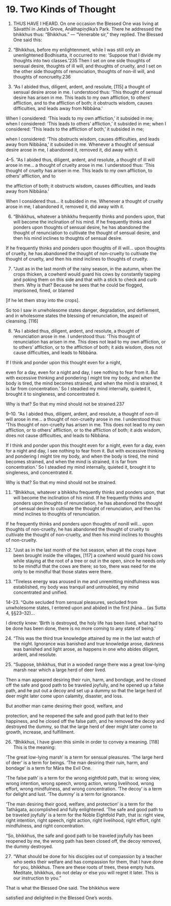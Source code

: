 # 19. Two Kinds of Thought

1. THUS HAVE I HEARD. On one occasion the Blessed
One was living at Sāvatthī in Jeta’s Grove, Anāthapiṇḍika’s
Park. There he addressed the bhikkhus thus: “Bhikkhus.” —
“Venerable sir,” they replied. The Blessed One said this:

2. “Bhikkhus, before my enlightenment, while I was still
only an unenlightened Bodhisatta, it occurred to me: ‘Suppose
that I divide my thoughts into two classes.’235 Then I set on
one side thoughts of sensual desire, thoughts of ill will, and
thoughts of cruelty, and I set on the other side thoughts of
renunciation, thoughts of non-ill will, and thoughts of noncruelty.236

3. “As I abided thus, diligent, ardent, and resolute, [115]
a thought of sensual desire arose in me. I understood thus:
‘This thought of sensual desire has arisen in me. This leads
to my own affliction, to others’ affliction, and to the affliction of
both; it obstructs wisdom, causes difficulties, and leads away
from Nibbāna.’

When I considered: ‘This leads to my own affliction,’ it
subsided in me; when I considered: ‘This leads to others’
affliction,’ it subsided in me; when I considered: ‘This leads to
the affliction of both,’ it subsided in me;

when I considered: ‘This obstructs wisdom, causes
difficulties, and leads away from Nibbāna,’ it subsided in
me. Whenever a thought of sensual desire arose in me, I
abandoned it, removed it, did away with it.

4–5. “As I abided thus, diligent, ardent, and resolute, a
thought of ill will arose in me… a thought of cruelty arose in
me. I understood thus: ‘This thought of cruelty has arisen in
me. This leads to my own affliction, to others’ affliction, and to


the affliction of both; it obstructs wisdom, causes difficulties,
and leads away from Nibbāna.’

When I considered thus… it subsided in me. Whenever a
thought of cruelty arose in me, I abandoned it, removed it, did
away with it.

6. “Bhikkhus, whatever a bhikkhu frequently thinks and
ponders upon, that will become the inclination of his mind. If
he frequently thinks and ponders upon thoughts of sensual
desire, he has abandoned the thought of renunciation to
cultivate the thought of sensual desire, and then his mind
inclines to thoughts of sensual desire.

If he frequently thinks and ponders upon thoughts of ill
will… upon thoughts of cruelty, he has abandoned the thought
of non-cruelty to cultivate the thought of cruelty, and then his
mind inclines to thoughts of cruelty.

7. “Just as in the last month of the rainy season, in the
autumn, when the crops thicken, a cowherd would guard his
cows by constantly tapping and poking them on this side and
that with a stick to check and curb them. Why is that? Because
he sees that he could be flogged, imprisoned, fined, or blamed

[if he let them stray into the crops].

So too I saw in unwholesome states danger, degradation,
and defilement, and in wholesome states the blessing of
renunciation, the aspect of cleansing. [116]

8. “As I abided thus, diligent, ardent, and resolute, a
thought of renunciation arose in me. I understood thus: ‘This
thought of renunciation has arisen in me. This does not lead
to my own affliction, or to others’ affliction, or to the affliction
of both; it aids wisdom, does not cause difficulties, and leads
to Nibbāna.

If I think and ponder upon this thought even for a night,


even for a day, even for a night and day, I see nothing to
fear from it. But with excessive thinking and pondering
I might tire my body, and when the body is tired, the mind
becomes strained, and when the mind is strained, it is far from
concentration.’ So I steadied my mind internally, quieted it,
brought it to singleness, and concentrated it.

Why is that? So that my mind should not be strained.237

9–10. “As I abided thus, diligent, ardent, and resolute, a
thought of non-ill will arose in me… a thought of non-cruelty
arose in me. I understood thus: ‘This thought of non-cruelty
has arisen in me. This does not lead to my own affliction, or
to others’ affliction, or to the affliction of both; it aids wisdom,
does not cause difficulties, and leads to Nibbāna.

If I think and ponder upon this thought even for a night,
even for a day, even for a night and day, I see nothing to
fear from it. But with excessive thinking and pondering
I might tire my body, and when the body is tired, the mind
becomes strained, and when the mind is strained, it is far from
concentration.’ So I steadied my mind internally, quieted it,
brought it to singleness, and concentrated it.

Why is that? So that my mind should not be strained.

11. “Bhikkhus, whatever a bhikkhu frequently thinks and
ponders upon, that will become the inclination of his mind. If he
frequently thinks and ponders upon thoughts of renunciation,
he has abandoned the thought of sensual desire to cultivate
the thought of renunciation, and then his mind inclines to
thoughts of renunciation.

If he frequently thinks and ponders upon thoughts of nonill will… upon thoughts of non-cruelty, he has abandoned the
thought of cruelty to cultivate the thought of non-cruelty, and
then his mind inclines to thoughts of non-cruelty.


12. “Just as in the last month of the hot season, when
all the crops have been brought inside the villages, [117] a
cowherd would guard his cows while staying at the root of a
tree or out in the open, since he needs only to be mindful that
the cows are there; so too, there was need for me only to be
mindful that those states were there.

13. “Tireless energy was aroused in me and unremitting
mindfulness was established, my body was tranquil and
untroubled, my mind concentrated and unified.

14–23. “Quite secluded from sensual pleasures, secluded
from unwholesome states, I entered upon and abided in the
first jhāna… (as Sutta 4, §§23–32)…

I directly knew: ‘Birth is destroyed, the holy life has been
lived, what had to be done has been done, there is no more
coming to any state of being.’

24. “This was the third true knowledge attained by me in
the last watch of the night. Ignorance was banished and true
knowledge arose, darkness was banished and light arose, as
happens in one who abides diligent, ardent, and resolute.

25. “Suppose, bhikkhus, that in a wooded range there
was a great low-lying marsh near which a large herd of deer
lived.

Then a man appeared desiring their ruin, harm, and
bondage, and he closed off the safe and good path to be
traveled joyfully, and he opened up a false path, and he put
out a decoy and set up a dummy so that the large herd of deer
might later come upon calamity, disaster, and loss.

But another man came desiring their good, welfare, and


protection, and he reopened the safe and good path that led
to their happiness, and he closed off the false path, and he
removed the decoy and destroyed the dummy, so that the
large herd of deer might later come to growth, increase, and
fulfillment.

26. “Bhikkhus, I have given this simile in order to convey
a meaning. [118] This is the meaning:

‘The great low-lying marsh’ is a term for sensual pleasures.
‘The large herd of deer’ is a term for beings. ‘The man desiring
their ruin, harm, and bondage’ is a term for Māra the Evil One.

‘The false path’ is a term for the wrong eightfold path, that
is: wrong view, wrong intention, wrong speech, wrong action,
wrong livelihood, wrong effort, wrong mindfulness, and wrong
concentration. ‘The decoy’ is a term for delight and lust. ‘The
dummy’ is a term for ignorance.

‘The man desiring their good, welfare, and protection’ is
a term for the Tathāgata, accomplished and fully enlightened.
‘The safe and good path to be traveled joyfully’ is a term for
the Noble Eightfold Path, that is: right view, right intention,
right speech, right action, right livelihood, right effort, right
mindfulness, and right concentration.

“So, bhikkhus, the safe and good path to be traveled
joyfully has been reopened by me, the wrong path has been
closed off, the decoy removed, the dummy destroyed.

27. “What should be done for his disciples out of
compassion by a teacher who seeks their welfare and has
compassion for them, that I have done for you, bhikkhus.
There are these roots of trees, these empty huts. Meditate,
bhikkhus, do not delay or else you will regret it later. This is
our instruction to you.”

That is what the Blessed One said. The bhikkhus were


satisfied and delighted in the Blessed One’s words.
